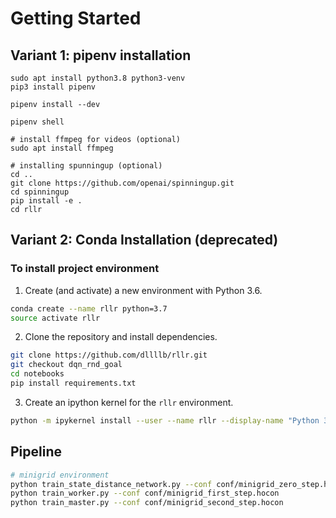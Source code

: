 # Getting Started

## Variant 1: pipenv installation
```
sudo apt install python3.8 python3-venv
pip3 install pipenv

pipenv install --dev

pipenv shell

# install ffmpeg for videos (optional)
sudo apt install ffmpeg

# installing spunningup (optional)
cd ..
git clone https://github.com/openai/spinningup.git
cd spinningup
pip install -e .
cd rllr
```

## Variant 2: Conda Installation (deprecated)

### To install project environment

1. Create (and activate) a new environment with Python 3.6.
 
```bash
conda create --name rllr python=3.7
source activate rllr
```
    
2. Clone the repository and install dependencies.
```bash
git clone https://github.com/dllllb/rllr.git
git checkout dqn_rnd_goal
cd notebooks
pip install requirements.txt
```

3. Create an ipython kernel for the `rllr` environment.  
```bash
python -m ipykernel install --user --name rllr --display-name "Python 3.7 (rllr)"
```

## Pipeline
```bash
# minigrid environment
python train_state_distance_network.py --conf conf/minigrid_zero_step.hocon
python train_worker.py --conf conf/minigrid_first_step.hocon
python train_master.py --conf conf/minigrid_second_step.hocon
```
